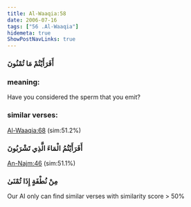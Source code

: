 ```yaml
---
title: Al-Waaqia:58
date: 2006-07-16
tags: ["56 .Al-Waaqia"]
hidemeta: true 
ShowPostNavLinks: true 
---
```

### أَفَرَأَيْتُمْ مَا تُمْنُونَ
### meaning: 
Have you considered the sperm that you emit?
### similar verses: 

[Al-Waaqia:68](/56/68) (sim:51.2%)

### أَفَرَأَيْتُمُ الْمَاءَ الَّذِي تَشْرَبُونَ

[An-Najm:46](/53/46) (sim:51.1%)

### مِنْ نُطْفَةٍ إِذَا تُمْنَىٰ

Our AI only can find similar verses with similarity score > 50% 


